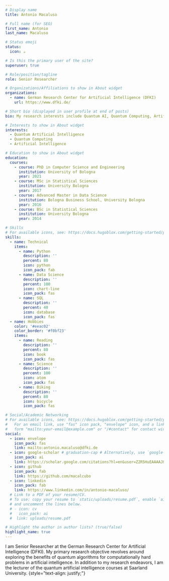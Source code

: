 ```yaml
---
# Display name
title: Antonio Macaluso

# Full name (for SEO)
first_name: Antonio
last_name: Macaluso

# Status emoji
status:
  icon: ☕️

# Is this the primary user of the site?
superuser: true

# Role/position/tagline
role: Senior Researcher

# Organizations/Affiliations to show in About widget
organizations:
  - name: German Research Center for Artificial Intelligence (DFKI)
    url: https://www.dfki.de/

# Short bio (displayed in user profile at end of posts)
bio: My research interests include Quantum AI, Quantum Computing, Artificial Intelligence.

# Interests to show in About widget
interests:
  - Quantum Artificial Intelligence
  - Quantum Computing
  - Artificial Intelligence

# Education to show in About widget
education:
  courses:
    - course: PhD in Computer Science and Engineering
      institution: University of Bologna
      year: 2021
    - course: MSc in Statistical Sciences
      institution: University Bologna
      year: 2017
    - course: Advanced Master in Data Science 
      institution: Bologna Business School, University Bologna
      year: 2016
    - course: BSc in Statistical Sciences
      institution: University Bologna
      year: 2014

# Skills
# For available icons, see: https://docs.hugoblox.com/getting-started/page-builder/#icons
skills:
  - name: Technical
    items:
      - name: Python
        description: ''
        percent: 80
        icon: python
        icon_pack: fab
      - name: Data Science
        description: ''
        percent: 100
        icon: chart-line
        icon_pack: fas
      - name: SQL
        description: ''
        percent: 40
        icon: database
        icon_pack: fas
  - name: Hobbies
    color: '#eeac02'
    color_border: '#f0bf23'
    items:
      - name: Reading
        description: ''
        percent: 80
        icon: book
        icon_pack: fas
      - name: Science
        description: ''
        percent: 100
        icon: atom
        icon_pack: fas
      - name: Biking
        description: ''
        percent: 80
        icon: bicycle
        icon_pack: fas

# Social/Academic Networking
# For available icons, see: https://docs.hugoblox.com/getting-started/page-builder/#icons
#   For an email link, use "fas" icon pack, "envelope" icon, and a link in the
#   form "mailto:your-email@example.com" or "/#contact" for contact widget.
social:
  - icon: envelope
    icon_pack: fas
    link: mailto:antonio.macaluso@dfki.de
  - icon: google-scholar # graduation-cap # Alternatively, use `google-scholar` icon from `ai` icon pack
    icon_pack: ai
    link: https://scholar.google.com/citations?hl=en&user=Z2R5HuEAAAAJ&view_op=list_works&sortby=pubdate
  - icon: github
    icon_pack: fab
    link: https://github.com/macalcubo
  - icon: linkedin
    icon_pack: fab
    link: https://www.linkedin.com/in/antonio-macaluso/
  # Link to a PDF of your resume/CV.
  # To use: copy your resume to `static/uploads/resume.pdf`, enable `ai` icons in `params.yaml`,
  # and uncomment the lines below.
  # - icon: cv
  #   icon_pack: ai
  #  link: uploads/resume.pdf

# Highlight the author in author lists? (true/false)
highlight_name: true
---
```


I am Senior Researcher at the German Research Center for Artificial Intelligence (DFKI). My primary research objective revolves around exploring the benefits of quantum algorithms for computationally hard problems in artificial intelligence. In addition to my research endeavors, I am the lecturer of the quantum artificial intelligence courses at Saarland University.
{style="text-align: justify;"}
